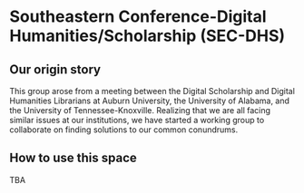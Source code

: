# Southeastern Conference-Digital Humanities/Scholarship (SEC-DHS)
## Our origin story

This group arose from a meeting between the Digital Scholarship and Digital Humanities Librarians at Auburn University, the University of Alabama, and the University of Tennessee-Knoxville. Realizing that we are all facing similar issues at our institutions, we have started a working group to collaborate on finding solutions to our common conundrums. 

## How to use this space
TBA
